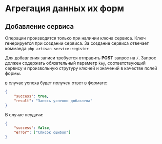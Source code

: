 # Агрегация данных их форм

## Добавление сервиса

Операции производятся только при наличии ключа сервиса. Ключ генерируется при создании сервиса. 
За создание сервиса отвечает комманда `php artisan service:register`

Для добавления записи требуется отправить __POST__ запрос на `/`. 
Запрос должен содержать обязательный параметр `key`, соответствующий сервису и произвольную струтуру ключей и значений в качестве полей формы.

в случае успеха будет получен ответ в формате:

```json
{
    "success": true,
    "result": "Запись успешно добавлена"
}
```

В случае неудачи:

```json
{
    "success": false,
    "error": ["Список ошибок"]
}
```

